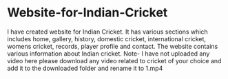 # Website-for-Indian-Cricket
I have created website for Indian Cricket. It has various sections which includes home, gallery, history, domestic cricket, international cricket, womens cricket, records, player profile and contact. The website contains various information about Indian cricket. 
Note- I have not uploaded any video here please download any video related to cricket of your choice and add it to the downloaded folder and rename it to 1.mp4
